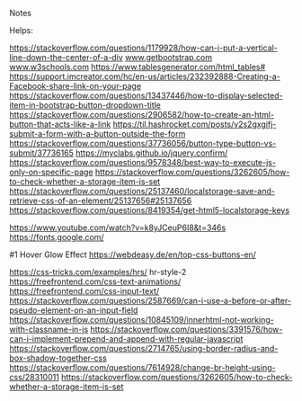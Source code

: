 Notes

Helps: 

https://stackoverflow.com/questions/1179928/how-can-i-put-a-vertical-line-down-the-center-of-a-div
www.getbootstrap.com
www.w3schools.com
https://www.tablesgenerator.com/html_tables#
https://support.imcreator.com/hc/en-us/articles/232392888-Creating-a-Facebook-share-link-on-your-page
https://stackoverflow.com/questions/13437446/how-to-display-selected-item-in-bootstrap-button-dropdown-title
https://stackoverflow.com/questions/2906582/how-to-create-an-html-button-that-acts-like-a-link
https://til.hashrocket.com/posts/v2s2gxgifj-submit-a-form-with-a-button-outside-the-form
https://stackoverflow.com/questions/37736056/button-type-button-vs-submit/37736165
https://myclabs.github.io/jquery.confirm/
https://stackoverflow.com/questions/9578348/best-way-to-execute-js-only-on-specific-page
https://stackoverflow.com/questions/3262605/how-to-check-whether-a-storage-item-is-set
https://stackoverflow.com/questions/25137460/localstorage-save-and-retrieve-css-of-an-element/25137656#25137656
https://stackoverflow.com/questions/8419354/get-html5-localstorage-keys

https://www.youtube.com/watch?v=k8yJCeuP6I8&t=346s
https://fonts.google.com/

#1 Hover Glow Effect https://webdeasy.de/en/top-css-buttons-en/

https://css-tricks.com/examples/hrs/ hr-style-2
https://freefrontend.com/css-text-animations/
https://freefrontend.com/css-input-text/
https://stackoverflow.com/questions/2587669/can-i-use-a-before-or-after-pseudo-element-on-an-input-field
https://stackoverflow.com/questions/10845109/innerhtml-not-working-with-classname-in-js
https://stackoverflow.com/questions/3391576/how-can-i-implement-prepend-and-append-with-regular-javascript
https://stackoverflow.com/questions/2714765/using-border-radius-and-box-shadow-together-css
https://stackoverflow.com/questions/7614928/change-br-height-using-css/28310011
https://stackoverflow.com/questions/3262605/how-to-check-whether-a-storage-item-is-set